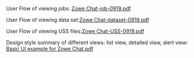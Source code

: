User Flow of viewing jobs: [Zowe Chat-job-0919.pdf](https://github.com/zowe/zowe-chat/files/9597395/Zowe.Chat-job-0919.pdf)

User Flow of viewing data set:[Zowe Chat-dataset-0919.pdf](https://github.com/zowe/zowe-chat/files/9597397/Zowe.Chat-dataset-0919.pdf)

User Flow of viewing USS files:[Zowe Chat-USS-0919.pdf](https://github.com/zowe/zowe-chat/files/9597398/Zowe.Chat-USS-0919.pdf)

Design style summary of different views: list view, detailed view, alert view: [Basic UI example for Zowe Chat.pdf](https://github.com/zowe/zowe-chat/files/9597399/Basic.UI.example.for.Zowe.Chat.pdf)
